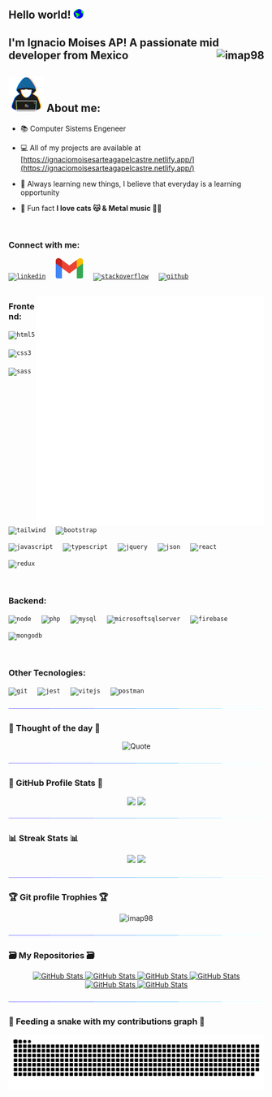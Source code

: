 <h2> Hello world! <picture><img src="./img/earth.gif" width=20px></picture>  </h2>

<h2> I'm Ignacio Moises AP! A passionate mid developer from Mexico <img src="https://komarev.com/ghpvc/?username=imap98&label=Profile%20views&color=dfb317&style=flat" alt="imap98" align="right" /></h2>

<h2> <picture><img src="./img/programmer.gif" width=70px></picture> About me:</h2>

-   📚 Computer Sistems Engeneer

-   💻 All of my projects are available at [https://ignaciomoisesarteagapelcastre.netlify.app/](https://ignaciomoisesarteagapelcastre.netlify.app/)

-   🌱 Always learning new things, I believe that everyday is a learning opportunity

-   🤔 Fun fact **I love cats 😽 & Metal music 🤟🏻**

<br>

<h3> Connect with me: </h3>

<div align="left">
<a href="https://www.linkedin.com/in/ignacio-moises-arteaga-pelcastre/"><code><img src="https://cdn.jsdelivr.net/gh/devicons/devicon/icons/linkedin/linkedin-original.svg" height="40" alt="linkedin" /></code></a>
<img width="12" />
<a href="mailto:ignacio.moises.arteaga.pelcast@gmail.com"><code><img src="./img/gmail.png" height="40" alt="gmail" /></code></a>
<img width="12" />
<a href="https://stackoverflow.com/users/19015858/ignacio-moises-ap"><code><img src="https://cdn.jsdelivr.net/gh/devicons/devicon/icons/stackoverflow/stackoverflow-original.svg" height="40" alt="stackoverflow" /></code></a>
<img width="12" />
<a href="https://github.com/IMAP98"><code><img src="https://cdn.jsdelivr.net/gh/devicons/devicon/icons/github/github-original.svg" height="40" alt="github" /></code></a>
<img width="12" />

</div>

<br>

<picture> <img align="right" src="./img/programming.gif" width=450px></picture>

<h3> Frontend: </h3>

<div align="left">

<code><img src="https://cdn.jsdelivr.net/gh/devicons/devicon/icons/html5/html5-original.svg" height="40" alt="html5" /></code>
<img width="12" />
<code><img src="https://cdn.jsdelivr.net/gh/devicons/devicon/icons/css3/css3-original.svg" height="40" alt="css3" /></code>
<img width="12" />
<code><img src="https://cdn.jsdelivr.net/gh/devicons/devicon/icons/sass/sass-original.svg" height="40" alt="sass" /></code>
<img width="12" />
<code><img src="https://cdn.jsdelivr.net/gh/devicons/devicon/icons/tailwindcss/tailwindcss-original.svg" height="40" alt="tailwind" /></code>
<img width="12" />
<code><img src="https://cdn.jsdelivr.net/gh/devicons/devicon/icons/bootstrap/bootstrap-original.svg" height="40" alt="bootstrap" /></code>
<img width="12" />

<code><img src="https://cdn.jsdelivr.net/gh/devicons/devicon/icons/javascript/javascript-original.svg" height="40" alt="javascript" /></code>
<img width="12" />
<code><img src="https://cdn.jsdelivr.net/gh/devicons/devicon/icons/typescript/typescript-original.svg" height="40" alt="typescript" /></code>
<img width="12" />
<code><img src="https://cdn.jsdelivr.net/gh/devicons/devicon/icons/jquery/jquery-original.svg" height="40" alt="jquery" /></code>
<img width="12" />
<code><img src="https://cdn.jsdelivr.net/gh/devicons/devicon/icons/json/json-original.svg" height="40" alt="json" /></code>
<img width="12" />
<code><img src="https://cdn.jsdelivr.net/gh/devicons/devicon/icons/react/react-original.svg" height="40" alt="react" /></code>
<img width="12" />

<code><img src="https://cdn.jsdelivr.net/gh/devicons/devicon/icons/redux/redux-original.svg" height="40" alt="redux" /></code>
<img width="12" />

</div>

<br>

<h3> Backend: </h3>

<div align="left">

<code><img src="https://cdn.jsdelivr.net/gh/devicons/devicon/icons/nodejs/nodejs-original.svg" height="40" alt="node" /></code>
<img width="12" />
<code><img src="https://cdn.jsdelivr.net/gh/devicons/devicon/icons/php/php-original.svg" height="40" alt="php" /></code>
<img width="12" />
<code><img src="https://cdn.jsdelivr.net/gh/devicons/devicon/icons/mysql/mysql-original.svg" height="40" alt="mysql" /></code>
<img width="12" />
<code><img src="https://cdn.jsdelivr.net/gh/devicons/devicon/icons/microsoftsqlserver/microsoftsqlserver-original.svg" height="40" alt="microsoftsqlserver" /></code>
<img width="12" />
<code><img src="https://cdn.jsdelivr.net/gh/devicons/devicon/icons/firebase/firebase-original.svg" height="40" alt="firebase" /></code>
<img width="12" />

<code><img src="https://cdn.jsdelivr.net/gh/devicons/devicon/icons/mongodb/mongodb-original.svg" height="40" alt="mongodb" /></code>
<img width="12" />

</div>

<br>

<h3> Other Tecnologies: </h3>

<div align="left">

<code><img src="https://cdn.jsdelivr.net/gh/devicons/devicon/icons/git/git-original.svg" height="40" alt="git" /></code>
<img width="12" />
<code><img src="https://cdn.jsdelivr.net/gh/devicons/devicon/icons/jest/jest-plain.svg" height="40" alt="jest" /></code>
<img width="12" />
<code><img src="https://cdn.jsdelivr.net/gh/devicons/devicon/icons/vitejs/vitejs-original.svg" height="40" alt="vitejs" /></code>
<img width="12" />
<code><img src="https://cdn.jsdelivr.net/gh/devicons/devicon/icons/postman/postman-original.svg" height="40" alt="postman" /></code>
<img width="12" />

</div>

<picture><img src="./img/section.gif"></picture>

<h3>🌟 Thought of the day 🌟</h3>

<div align="center">
	<img alt = "Quote" src="https://quotes-github-readme.vercel.app/api?theme=monokai&type=vertical">
</div>

<picture><img src="./img/section.gif"></picture>

<h3> 🐙 GitHub Profile Stats 🐙</h3>

<p align="center">
    <img align="center" src="https://github-readme-stats.vercel.app/api?username=imap98&show_icons=true&theme=onedark&hide_border=true">
    <img align="center" src="https://github-readme-stats.vercel.app/api/top-langs/?username=imap98&hide_progress=false&theme=onedark&layout=donut&hide_border=true">
</p>

<picture><img src="./img/section.gif"></picture>

<h3> 📊 Streak Stats 📊</h3>

<p align="center">
    <img width="440px" src="https://github-readme-activity-graph.vercel.app/graph?username=imap98&theme=monokai&hide_border=true">
    <img width="440px" src="https://github-readme-streak-stats.herokuapp.com?user=imap98&theme=onedark&border_radius=5&date_format=M%20j%5B%2C%20Y%5D&mode=weekly&hide_border=true">
</p>

<picture><img src="./img/section.gif"></picture>

<h3> 🏆 Git profile Trophies 🏆</h3>

<p align="center"> 
    <img src="https://github-profile-trophy.vercel.app/?username=imap98&column=4&layout=compact&theme=onedark&margin-w=15&margin-h=15" alt="imap98" />
</p>

<picture><img src="./img/section.gif"></picture>

<h3> 🗃️ My Repositories 🗃️</h3>

<div>
  <p align="center">
	<a href="https://github.com/IMAP98/patients-zuztand">
      		<img src="https://github-readme-stats.vercel.app/api/pin/?username=imap98&repo=patients-zuztand&theme=onedark" alt="GitHub Stats" />
    	</a>
	<a href="https://github.com/imap98/calorie-tracker">
      		<img src="https://github-readme-stats.vercel.app/api/pin/?username=imap98&repo=calorie-tracker&theme=onedark" alt="GitHub Stats" />
    	</a>
    	<a href="https://github.com/imap98/personal-finance">
      		<img src="https://github-readme-stats.vercel.app/api/pin/?username=imap98&repo=personal-finance&theme=onedark" alt="GitHub Stats" />
    	</a>
    	<a href="https://github.com/imap98/tip_calculator">
      		<img src="https://github-readme-stats.vercel.app/api/pin/?username=imap98&repo=tip_calculator&theme=onedark" alt="GitHub Stats" />
    	</a>
    	<a href="https://github.com/imap98/guitarla-ts">
      		<img src="https://github-readme-stats.vercel.app/api/pin/?username=imap98&repo=guitarla-ts&theme=onedark" alt="GitHub Stats" />
    	</a>
	<a href="https://github.com/imap98/search-heros">
      		<img src="https://github-readme-stats.vercel.app/api/pin/?username=imap98&repo=search-heros&theme=onedark" alt="GitHub Stats" />
    	</a>
  </p>
</div>

<picture><img src="./img/section.gif"></picture>

<h3> 🐍 Feeding a snake with my contributions graph 🐍</h3>

<p align="center">

![Snake animation](https://raw.githubusercontent.com/imap98/imap98/output/github-contribution-grid-snake-dark.svg)

</p>
